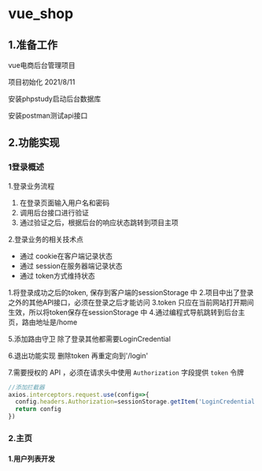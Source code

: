 # 								vue_shop

## 1.准备工作

vue电商后台管理项目

项目初始化 2021/8/11

安装phpstudy启动后台数据库

安装postman测试api接口

## 2.功能实现

### 1登录概述

1.登录业务流程

1. 在登录页面输入用户名和密码
2. 调用后台接口进行验证
3. 通过验证之后，根据后台的响应状态跳转到项目主项

2.登录业务的相关技术点

- 通过 cookie在客户端记录状态
- 通过 session在服务器端记录状态
- 通过 token方式维持状态

1.将登录成功之后的token, 保存到客户端的sessionStorage 中
2.项目中出了登录之外的其他API接口，必须在登录之后才能访问
3.token 只应在当前网站打开期间生效，所以将token保存在sessionStorage 中
4.通过编程式导航跳转到后台主页，路由地址是/home

5.添加路由守卫
除了登录其他都需要LoginCredential

6.退出功能实现
删除token
再重定向到'/login'

7.需要授权的 API ，必须在请求头中使用 `Authorization` 字段提供 `token` 令牌

```js
//添加拦截器
axios.interceptors.request.use(config=>{
  config.headers.Authorization=sessionStorage.getItem('LoginCredential');
  return config
})
```

### 2.主页

#### 1.用户列表开发

